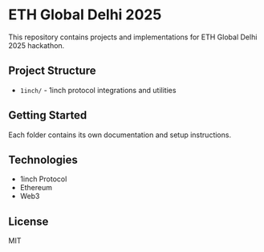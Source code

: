 # ETH Global Delhi 2025

This repository contains projects and implementations for ETH Global Delhi 2025 hackathon.

## Project Structure

- `1inch/` - 1inch protocol integrations and utilities

## Getting Started

Each folder contains its own documentation and setup instructions.

## Technologies

- 1inch Protocol
- Ethereum
- Web3

## License

MIT
